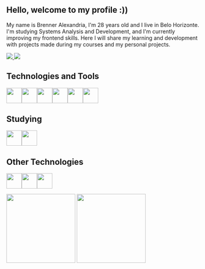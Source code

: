 ## Hello, welcome to my profile :))

<p>My name is Brenner Alexandria, I'm 28 years old and I live in Belo Horizonte. I'm studying Systems Analysis and Development, and I'm currently improving my frontend skills. Here I will share my learning and development with projects made during my courses and my personal projects.<p/>

<div>
  <a href="mailto:obrenneralexandria@gmail.com">
    <img src="https://img.shields.io/badge/-Gmail-%23333?style=for-the-badge&logo=gmail&logoColor=red" target="_blank">
  </a>
  <a href="https://www.linkedin.com/in/brenner-alexandria-b73694205/" target="blank">
    <img src="https://img.shields.io/badge/-LinkedIn-%230077B5?style=for-the-badge&logo=linkedin&logoColor=white" target="_blank">
  </a>
</div>

## Technologies and Tools

<img src="https://cdn.jsdelivr.net/gh/devicons/devicon/icons/html5/html5-original.svg" width="40" height="40" /><img src="https://cdn.jsdelivr.net/gh/devicons/devicon/icons/css3/css3-original.svg"  width="40" height="40" /><img src="https://cdn.jsdelivr.net/gh/devicons/devicon/icons/javascript/javascript-original.svg" width="40" height="40" /><img
src="https://cdn.jsdelivr.net/gh/devicons/devicon/icons/git/git-original.svg" width="40" height="40" /><img src="https://cdn.jsdelivr.net/gh/devicons/devicon/icons/github/github-original.svg" width="40" height="40" /><img src="https://cdn.jsdelivr.net/gh/devicons/devicon/icons/vscode/vscode-original.svg" width="40" height="40" />

## Studying
<img src="https://cdn.jsdelivr.net/gh/devicons/devicon/icons/typescript/typescript-original.svg" width="40" height="40" /><img
src="https://cdn.jsdelivr.net/gh/devicons/devicon/icons/react/react-original.svg" width="40" height="40" />

## Other Technologies
<img src="https://cdn.jsdelivr.net/gh/devicons/devicon/icons/java/java-original.svg" width="40" height="40" /><img
src="https://cdn.jsdelivr.net/gh/devicons/devicon/icons/mysql/mysql-original.svg"  width="40" height="40" /><img 
src="https://cdn.jsdelivr.net/gh/devicons/devicon/icons/nodejs/nodejs-original.svg" width="40" height="40" />


<div>
  <img height="180em" src="https://github-readme-stats.vercel.app/api?username=brenneralexandria&show_icons=true&theme=dracula">
  <img height="180em" src="https://github-readme-stats.vercel.app/api/top-langs/?username=brenneralexandria&layout=compact&theme=dracula">
</div>
